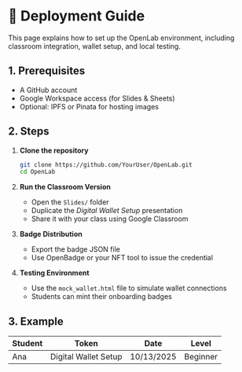 # 🚀 Deployment Guide

This page explains how to set up the OpenLab environment, including classroom integration, wallet setup, and local testing.

## 1. Prerequisites
- A GitHub account
- Google Workspace access (for Slides & Sheets)
- Optional: IPFS or Pinata for hosting images

## 2. Steps

1. **Clone the repository**
   ```bash
   git clone https://github.com/YourUser/OpenLab.git
   cd OpenLab
   ```

2. **Run the Classroom Version**
   - Open the `Slides/` folder
   - Duplicate the *Digital Wallet Setup* presentation
   - Share it with your class using Google Classroom

3. **Badge Distribution**
   - Export the badge JSON file
   - Use OpenBadge or your NFT tool to issue the credential

4. **Testing Environment**
   - Use the `mock_wallet.html` file to simulate wallet connections
   - Students can mint their onboarding badges

## 3. Example
| Student | Token | Date | Level |
|----------|--------|------|-------|
| Ana | Digital Wallet Setup | 10/13/2025 | Beginner |
